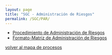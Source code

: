 ```yaml
---
layout: page
title: "SGC - Administración de Riesgos"
permalink: /SGC/PAR/
---
```


 - [Procedimiento de Administración de Riesgos](PAR-v0.pdf)
 - [Formato-Matriz de Administración de Riesgos](FMAR-FPAR-v0.xlsx)


[volver al mapa de procesos](http://lancis.ecologia.unam.mx/SGC/)
